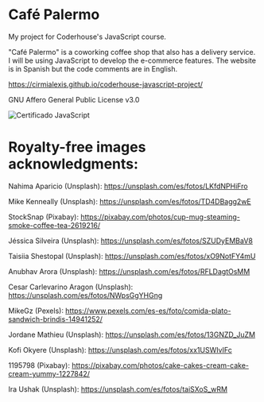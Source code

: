 # Café Palermo
My project for Coderhouse's JavaScript course.

"Café Palermo" is a coworking coffee shop that also has a delivery service. I will be using JavaScript to develop the e-commerce features. The website is in Spanish but the code comments are in English.

https://cirmialexis.github.io/coderhouse-javascript-project/

GNU Affero General Public License v3.0

![Certificado JavaScript](https://github.com/cirmialexis/coderhouse-javascript-project/assets/1320538/65a7b2fe-2c49-44d1-abdc-45a37d6344c3)

# Royalty-free images acknowledgments:

Nahima Aparicio (Unsplash): https://unsplash.com/es/fotos/LKfdNPHiFro

Mike Kenneally (Unsplash): https://unsplash.com/es/fotos/TD4DBagg2wE

StockSnap (Pixabay): https://pixabay.com/photos/cup-mug-steaming-smoke-coffee-tea-2619216/

Jéssica Silveira (Unsplash): https://unsplash.com/es/fotos/SZUDyEMBaV8

Taisiia Shestopal (Unsplash): https://unsplash.com/es/fotos/xO9NotFY4mU

Anubhav Arora (Unsplash): https://unsplash.com/es/fotos/RFLDagtOsMM

Cesar Carlevarino Aragon (Unsplash): https://unsplash.com/es/fotos/NWpsGgYHGng

MikeGz (Pexels): https://www.pexels.com/es-es/foto/comida-plato-sandwich-brindis-14941252/

Jordane Mathieu (Unsplash): https://unsplash.com/es/fotos/13GNZD_JuZM

Kofi Okyere (Unsplash): https://unsplash.com/es/fotos/xx1USWIvIFc

1195798 (Pixabay): https://pixabay.com/photos/cake-cakes-cream-cake-cream-yummy-1227842/

Ira Ushak (Unsplash): https://unsplash.com/es/fotos/taiSXoS_wRM

